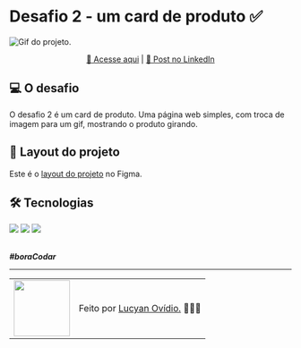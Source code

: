 # Desafio 2 - um card de produto ✅

<img src="./.github/preview-desafio-02.gif" alt="Gif do projeto." />

<div align="center">

[🚀 Acesse aqui](https://lucyanovidio.github.io/boraCodar-rocketseat/desafio-03/) | [🔗 Post no LinkedIn](https://www.linkedin.com/posts/lucyanovidio_boracodar-boracodar-javascript-activity-7020214313005002752-tlHl?utm_source=share&utm_medium=member_desktop)

</div>

## 💻 O desafio

O desafio 2 é um card de produto. Uma página web simples, com troca de imagem para um gif, mostrando o produto girando.

## 🎨 Layout do projeto

Este é o <a href="https://www.figma.com/community/file/1195050984449538256">layout do projeto</a> no Figma.

## 🛠 Tecnologias

<div>
    <img src="https://img.shields.io/badge/HTML5-E34F26?style=for-the-badge&logo=html5&logoColor=white" />
    <img src="https://img.shields.io/badge/CSS3-1572B6?style=for-the-badge&logo=css3&logoColor=white" />
    <img src="https://img.shields.io/badge/JavaScript-F7DF1E?style=for-the-badge&logo=javascript&logoColor=black" />
</div>
<br>

***#boraCodar***
<br>

---

<table>
  <tr>
    <td>
      <img src="https://github.com/lucyanovidio.png" width="100px" />
    </td>
    <td>
      Feito por <a href="https://github.com/lucyanovidio">Lucyan Ovídio.</a> 🙋🏿‍♂️
    </td>
  </tr>
</table>
